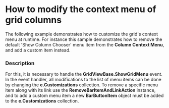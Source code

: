 # How to modify the context menu of grid columns


<p>The following example demonstrates how to customize the grid's context menu at runtime. For instance this sample demonstrates how to remove the default 'Show Column Chooser' menu item from the <strong>Column Context Menu</strong>, and add a custom item instead.</p>


<h3>Description</h3>

<p>For this, it is necessary to handle the <strong>GridViewBase.ShowGridMenu</strong> event. In the event handler, all modifications to the list of menu items can be done by changing the <strong>e.Customizations</strong> collection. To remove a specific menu item along with its link use the <strong>RemoveBarItemAndLinkAction</strong> instance, and to add a custom menu item a new <strong>BarButtonItem</strong> object must be added to the <strong>e.Customizations</strong> collection.</p>

<br/>


